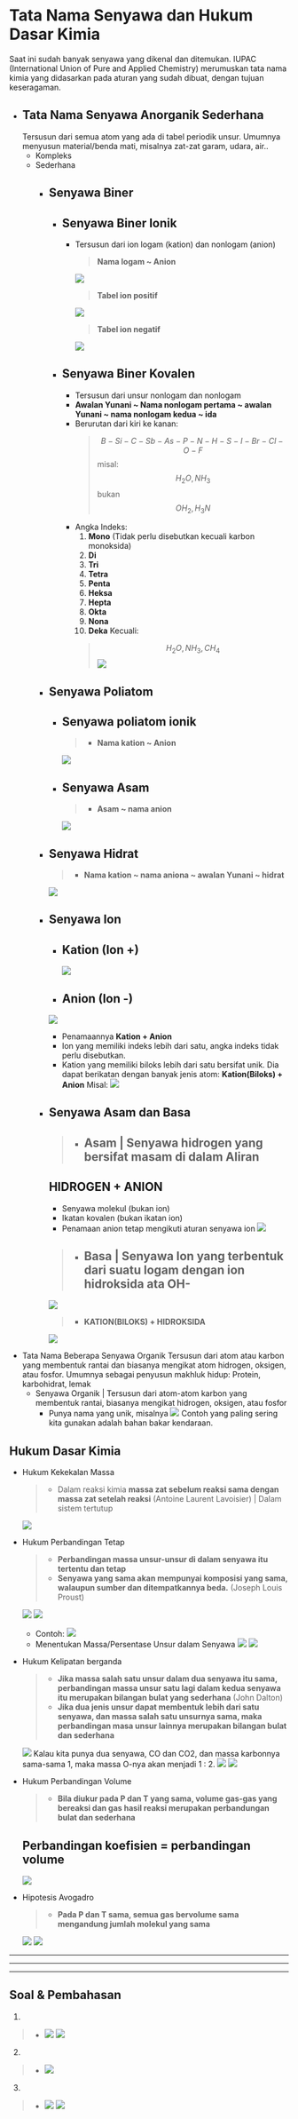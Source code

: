 # Tata Nama Senyawa dan Hukum Dasar Kimia
Saat ini sudah banyak senyawa yang dikenal dan ditemukan. IUPAC (International Union of Pure and Applied Chemistry) merumuskan tata nama kimia yang didasarkan pada aturan yang sudah dibuat, dengan tujuan keseragaman.

- ## Tata Nama Senyawa Anorganik Sederhana
  Tersusun dari semua atom yang ada di tabel periodik unsur. Umumnya menyusun material/benda mati, misalnya zat-zat garam, udara, air..
   - Kompleks 
   - Sederhana
     - ## Senyawa Biner
       - ## Senyawa Biner Ionik
         - Tersusun dari ion logam (kation) dan nonlogam (anion)
           >  **Nama logam ~ Anion**

           ![](../../../../attachments/2021-05-21-06-47-16.png)
           >  **Tabel ion positif**

           ![](../../../../attachments/2021-05-21-06-47-33.png)
           >  **Tabel ion negatif**

           ![](../../../../attachments/2021-05-21-06-48-05.png)
       - ## Senyawa Biner Kovalen
         - Tersusun dari unsur nonlogam dan nonlogam
         - **Awalan Yunani ~ Nama nonlogam pertama ~ awalan Yunani ~ nama nonlogam kedua ~ ida**
         - Berurutan dari kiri ke kanan:
             > $$B-Si-C-Sb-As-P-N-H-S-I-Br-Cl-O-F$$
             misal:
             > $$H_2O,NH_3$$
             bukan
             > $$OH_2,H_3N$$
         - Angka Indeks:
           1. **Mono** (Tidak perlu disebutkan kecuali karbon monoksida)
           2. **Di**
           3. **Tri**
           4. **Tetra**
           5. **Penta**
           6. **Heksa**
           7. **Hepta**
           8. **Okta**
           9. **Nona**
           10. **Deka**
          Kecuali: 
             >  $$H_2O, NH_3, CH_4$$
          ![](../../../../attachments/2021-05-21-06-50-55.png)
      - ## Senyawa Poliatom
        - ## Senyawa poliatom ionik
          > - **Nama kation ~ Anion**

          ![](../../../../attachments/2021-05-21-06-53-37.png)
        - ## Senyawa Asam
          > - **Asam ~ nama anion**

          ![](../../../../attachments/2021-05-21-06-55-03.png)
      - ## Senyawa Hidrat
        > - **Nama kation ~ nama aniona ~ awalan Yunani ~ hidrat**

        ![](../../../../attachments/2021-05-21-06-59-15.png)
      - ## Senyawa Ion
        - ## Kation (Ion +)
          ![](../../../../attachments/2021-05-20-21-47-49.png)
        - ## Anion (Ion -)
        ![](../../../../attachments/-%20.png)
        - Penamaannya **Kation + Anion**
        - Ion yang memiliki indeks lebih dari satu, angka indeks tidak perlu disebutkan.
        - Kation yang memiliki biloks lebih dari satu bersifat unik. Dia dapat berikatan dengan banyak jenis atom: **Kation(Biloks) + Anion**
        Misal:
        ![](../../../../attachments/2021-05-20-22-11-13.png)
      - ## Senyawa Asam dan Basa
        > - ## Asam | Senyawa hidrogen yang bersifat masam di dalam Aliran
        ## **HIDROGEN + ANION**
        - Senyawa molekul (bukan ion)
        - Ikatan kovalen (bukan ikatan ion)
        - Penamaan anion tetap mengikuti aturan senyawa ion
        ![](../../../../attachments/2021-05-20-22-13-24.png)
        > -  ## Basa | Senyawa Ion yang terbentuk dari suatu logam dengan ion hidroksida ata OH-

        ![](../../../../attachments/001%20.png)
        > - **KATION(BILOKS) + HIDROKSIDA**
        
        ![](../../../../attachments/2021-05-20-22-16-06.png)
- Tata Nama Beberapa Senyawa Organik
   Tersusun dari atom atau karbon yang membentuk rantai dan biasanya mengikat atom hidrogen, oksigen, atau fosfor. Umumnya sebagai penyusun makhluk hidup: Protein, karbohidrat, lemak
     - Senyawa Organik | Tersusun dari atom-atom karbon yang membentuk rantai, biasanya mengikat hidrogen, oksigen, atau fosfor
       - Punya nama yang unik, misalnya
       ![](../../../../attachments/002%20.png)
       Contoh yang paling sering kita gunakan adalah bahan bakar kendaraan.

## **Hukum Dasar Kimia**
-  Hukum Kekekalan Massa
   >   -  Dalam reaksi kimia **massa zat sebelum reaksi sama dengan massa zat setelah reaksi** (Antoine Laurent Lavoisier) | Dalam sistem tertutup

   ![](../../../../attachments/2021-05-20-23-08-43.png)
-  Hukum Perbandingan Tetap
   >   -  **Perbandingan massa unsur-unsur di dalam senyawa itu tertentu dan tetap**
   >   -  **Senyawa yang sama akan mempunyai komposisi yang sama, walaupun sumber dan ditempatkannya beda.** (Joseph Louis Proust)

   ![](../../../../attachments/-%20%20.png)
   ![](../../../../attachments/003.png)
   -  Contoh:
      ![](../../../../attachments/2021-05-20-23-10-45.png)
   -  Menentukan Massa/Persentase Unsur dalam Senyawa
      ![](../../../../attachments/2021-05-20-23-11-37.png)
      ![](../../../../attachments/2021-05-20-23-16-59.png)
-  Hukum Kelipatan berganda 
   > - **Jika massa salah satu unsur dalam dua senyawa itu sama, perbandingan massa unsur satu lagi dalam kedua senyawa itu merupakan bilangan bulat yang sederhana** (John Dalton)
   > - **Jika dua jenis unsur dapat membentuk lebih dari satu senyawa, dan massa salah satu unsurnya sama, maka perbandingan masa unsur lainnya merupakan bilangan bulat dan sederhana**
   
   ![](../../../../attachments/2021-05-20-22-28-14.png)
   Kalau kita punya dua senyawa, CO dan CO2, dan massa karbonnya sama-sama 1, maka massa O-nya akan menjadi 1 : 2.
   ![](../../../../attachments/2021-05-20-22-30-19.png) 
   ![](../../../../attachments/2021-05-20-23-23-04.png)
-  Hukum Perbandingan Volume
   >  -  **Bila diukur pada P dan T yang sama, volume gas-gas yang bereaksi dan gas hasil reaksi merupakan perbandungan bulat dan sederhana**
   ## Perbandingan koefisien = perbandingan volume
   ![](../../../../attachments/2021-05-20-23-25-10.png)
-  Hipotesis Avogadro
   >  -  **Pada P dan T sama, semua gas bervolume sama mengandung jumlah molekul yang sama**
   
   ![](../../../../attachments/2021-05-20-23-26-05.png)
   ![](../../../../attachments/2021-05-20-23-31-32.png)
---
---
---
## Soal & Pembahasan
 1. 
  > - ![](../../../../attachments/2021-05-21-07-27-18.png)
  ![](../../../../attachments/2021-05-21-07-42-44.png)
  
2.  
  > - ![](../../../../attachments/2021-05-21-07-43-24.png)

3. 
  
  > - ![](../../../../attachments/2021-05-21-08-09-31.png)
    ![](../../../../attachments/2021-05-21-08-09-52.png)